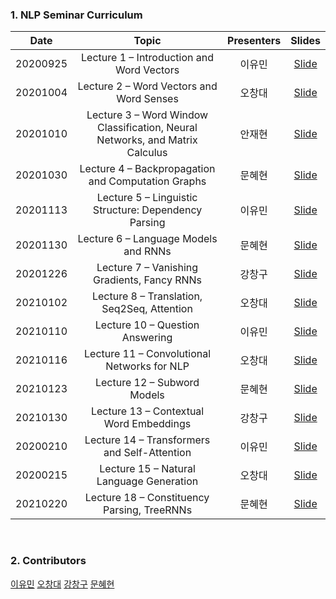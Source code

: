 ### 1. NLP Seminar Curriculum

|       Date       | Topic | Presenters | Slides |
|:----------------:|:----------------------------------------:|:----------:|:------:
| 20200925 | Lecture 1 – Introduction and Word Vectors | 이유민 | [Slide]()
| 20201004 | Lecture 2 – Word Vectors and Word Senses | 오창대 | [Slide]()
| 20201010 | Lecture 3 – Word Window Classification, Neural Networks, and Matrix Calculus | 안재현 | [Slide]()
| 20201030 | Lecture 4 – Backpropagation and Computation Graphs | 문혜현 | [Slide](https://github.com/yourmean/UOS-NLP-Seminar/blob/master/Slides/lec04_Backpropagation_and_Computationgraphs.pdf)
| 20201113 | Lecture 5 – Linguistic Structure: Dependency Parsing | 이유민 | [Slide]()
| 20201130 | Lecture 6 – Language Models and RNNs | 문혜현 | [Slide](https://github.com/yourmean/UOS-NLP-Seminar/blob/master/Slides/lec06_Languagemodels_and_RNNs.pdf)
| 20201226 | Lecture 7 – Vanishing Gradients, Fancy RNNs | 강창구 | [Slide]()
| 20210102 | Lecture 8 – Translation, Seq2Seq, Attention | 오창대 | [Slide](https://github.com/yourmean/UOS-NLP-Seminar/blob/master/Slides/lec08_seq2seqAttention.pdf)
| 20210110 | Lecture 10 – Question Answering | 이유민 | [Slide]()
| 20210116 | Lecture 11 – Convolutional Networks for NLP | 오창대 | [Slide](https://github.com/yourmean/UOS-NLP-Seminar/blob/master/Slides/lec11_CNNforNLP.pdf)
| 20210123 | Lecture 12 – Subword Models | 문혜현 | [Slide](https://github.com/yourmean/UOS-NLP-Seminar/blob/master/Slides/lec12_Subword_models.pdf)
| 20210130 | Lecture 13 – Contextual Word Embeddings | 강창구 | [Slide]()
| 20200210 | Lecture 14 – Transformers and Self-Attention | 이유민 | [Slide]()
| 20200215 | Lecture 15 – Natural Language Generation | 오창대 | [Slide]()
| 20210220 | Lecture 18 – Constituency Parsing, TreeRNNs | 문혜현 | [Slide]()
<br/>

### 2. Contributors
[이유민](https://github.com/yourmean)
[오창대](https://github.com/changdaeoh)
[강창구](https://github.com/rxdcxdrnine)
[문혜현](https://github.com/hyehyeonmoon)
